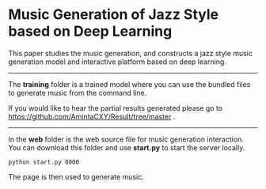 # Music Generation of Jazz Style based on Deep Learning 

 This paper studies the music generation, and constructs a jazz style music generation model and interactive platform based on deep learning. 


***

The __training__ folder is a trained model where you can use the bundled files to generate music from the command line.

If you would like to hear the partial results generated please go to <https://github.com/AmintaCXY/Result/tree/master> .

***

In the __web__ folder is the web source file for music generation interaction. 
You can download this folder and use __start.py__ to start the server locally. 

    python start.py 8000

The page is then used to generate music.

